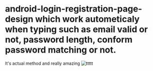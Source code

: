 # android-login-registration-page-design which work autometicaly when typing such as email valid or not, password length, conform password matching or not.
It's actual method and really amazing
![ttttt](https://user-images.githubusercontent.com/54130935/92962693-2ed70700-f426-11ea-8378-331a6fd8ef24.JPG)

